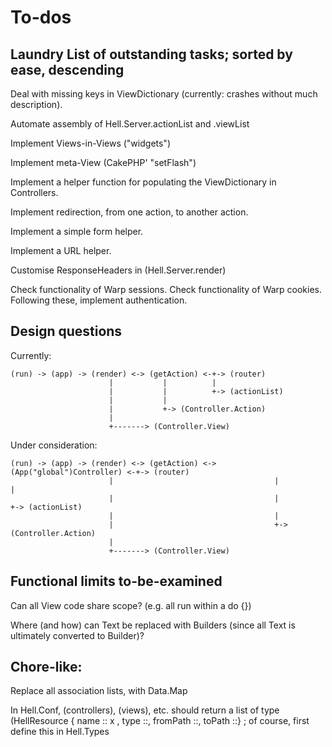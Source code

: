 # To-dos

## Laundry List of outstanding tasks; sorted by ease, descending

Deal with missing keys in ViewDictionary (currently: crashes without much description).

Automate assembly of Hell.Server.actionList and .viewList

Implement Views-in-Views ("widgets")

Implement meta-View (CakePHP' "setFlash")

Implement a helper function for populating the ViewDictionary in Controllers.

Implement redirection, from one action, to another action.

Implement a simple form helper.

Implement a URL helper.

Customise ResponseHeaders in (Hell.Server.render)

Check functionality of Warp sessions. Check functionality of Warp cookies.  Following these, implement authentication.

## Design questions  

Currently:

    (run) -> (app) -> (render) <-> (getAction) <-+-> (router)
                          |           |          |
                          |           |          +-> (actionList)
                          |           |
                          |           +-> (Controller.Action)
                          |
                          +-------> (Controller.View)

Under consideration:

    (run) -> (app) -> (render) <-> (getAction) <-> (App("global")Controller) <-+-> (router)
                          |                                    |               |
                          |                                    |               +-> (actionList)
                          |                                    |
                          |                                    +-> (Controller.Action)
                          |
                          +-------> (Controller.View)


## Functional limits to-be-examined

Can all View code share scope? (e.g. all run within a do {})

Where (and how) can Text be replaced with Builders (since all Text is ultimately converted to Builder)?

## Chore-like:

Replace all association lists, with Data.Map

In Hell.Conf, (controllers), (views), etc. should return a list of type (HellResource { name :: x ,  type ::, fromPath ::, toPath ::} ; of course, first define this in Hell.Types
